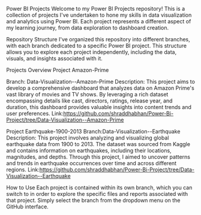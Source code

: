 Power BI Projects
Welcome to my Power BI Projects repository! This is a collection of projects I've undertaken to hone my skills in data visualization and analytics using Power BI. Each project represents a different aspect of my learning journey, from data exploration to dashboard creation.

Repository Structure
I've organized this repository into different branches, with each branch dedicated to a specific Power BI project. This structure allows you to explore each project independently, including the data, visuals, and insights associated with it.

Projects Overview
Project Amazon-Prime

Branch: Data-Visualization--Amazon-Prime
Description: This project aims to develop a comprehensive dashboard that analyzes data on Amazon Prime's vast library of movies and TV shows. By leveraging a rich dataset encompassing details like cast, directors, ratings, release year, and duration, this dashboard provides valuable insights into content trends and user preferences.
Link:https://github.com/shraddhabhan/Power-Bi-Project/tree/Data-Visualization--Amazon-Prime

Project Earthquake-1900-2013
Branch:Data-Visualization--Earthquake
Description: This project involves analyzing and visualizing global earthquake data from 1900 to 2013. The dataset was sourced from Kaggle and contains information on earthquakes, including their locations, magnitudes, and depths. Through this project, I aimed to uncover patterns and trends in earthquake occurrences over time and across different regions.
Link:https://github.com/shraddhabhan/Power-Bi-Project/tree/Data-Visualization--Earthquake

How to Use
Each project is contained within its own branch, which you can switch to in order to explore the specific files and reports associated with that project.
Simply select the branch from the dropdown menu on the GitHub interface.
